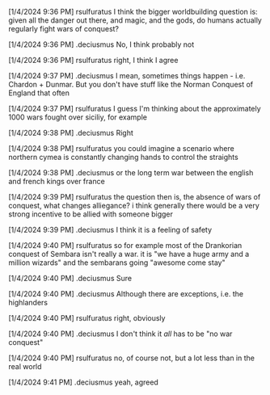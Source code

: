 

[1/4/2024 9:36 PM] rsulfuratus
I think the bigger worldbuilding question is: given all the danger out there, and magic, and the gods, do humans actually regularly fight wars of conquest?


[1/4/2024 9:36 PM] .deciusmus
No, I think probably not


[1/4/2024 9:36 PM] rsulfuratus
right, I think I agree


[1/4/2024 9:37 PM] .deciusmus
I mean, sometimes things happen - i.e. Chardon + Dunmar. But you don't have stuff like the Norman Conquest of England that often


[1/4/2024 9:37 PM] rsulfuratus
I guess I'm thinking about the approximately 1000 wars fought over siciliy, for example


[1/4/2024 9:38 PM] .deciusmus
Right


[1/4/2024 9:38 PM] rsulfuratus
you could imagine a scenario where northern cymea is constantly changing hands to control the straights


[1/4/2024 9:38 PM] .deciusmus
or the long term war between the english and french kings over france


[1/4/2024 9:39 PM] rsulfuratus
the question then is, the absence of wars of conquest, what changes alliegance? i think generally there would be a very strong incentive to be allied with someone bigger


[1/4/2024 9:39 PM] .deciusmus
I think it is a feeling of safety


[1/4/2024 9:40 PM] rsulfuratus
so for example most of the Drankorian conquest of Sembara isn't really a war. it is "we have a huge army and a million wizards" and the sembarans going "awesome come stay"


[1/4/2024 9:40 PM] .deciusmus
Sure


[1/4/2024 9:40 PM] .deciusmus
Although there are exceptions, i.e. the highlanders


[1/4/2024 9:40 PM] rsulfuratus
right, obviously


[1/4/2024 9:40 PM] .deciusmus
I don't think it *all* has to be "no war conquest"


[1/4/2024 9:40 PM] rsulfuratus
no, of course not, but a lot less than in the real world


[1/4/2024 9:41 PM] .deciusmus
yeah, agreed

